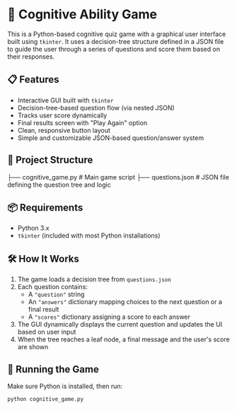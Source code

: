 # 🧠 Cognitive Ability Game

This is a Python-based cognitive quiz game with a graphical user interface built using `tkinter`. It uses a decision-tree structure defined in a JSON file to guide the user through a series of questions and score them based on their responses.

## 📋 Features

- Interactive GUI built with `tkinter`
- Decision-tree-based question flow (via nested JSON)
- Tracks user score dynamically
- Final results screen with "Play Again" option
- Clean, responsive button layout
- Simple and customizable JSON-based question/answer system

## 📁 Project Structure

├── cognitive_game.py # Main game script
├── questions.json # JSON file defining the question tree and logic


## 📦 Requirements

- Python 3.x
- `tkinter` (included with most Python installations)

## 🛠 How It Works

1. The game loads a decision tree from `questions.json`
2. Each question contains:
   - A `"question"` string
   - An `"answers"` dictionary mapping choices to the next question or a final result
   - A `"scores"` dictionary assigning a score to each answer
3. The GUI dynamically displays the current question and updates the UI based on user input
4. When the tree reaches a leaf node, a final message and the user's score are shown

## 🚀 Running the Game

Make sure Python is installed, then run:

```bash
python cognitive_game.py

